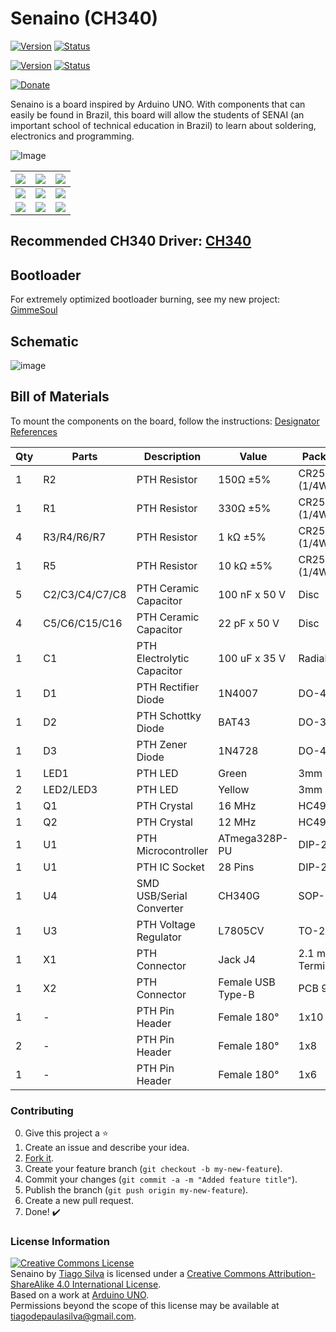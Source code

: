 # Senaino (CH340)
[![Version](https://img.shields.io/badge/Version-FT232-blue.svg)](https://github.com/TiagoPaulaSilva/Senaino) [![Status](https://img.shields.io/badge/Status-Finished-green.svg)](https://github.com/TiagoPaulaSilva/Senaino)

[![Version](https://img.shields.io/badge/Version-CH340-blue.svg)](https://github.com/TiagoPaulaSilva/Senaino/tree/CH340) [![Status](https://img.shields.io/badge/Status-Finished-green.svg)](https://github.com/TiagoPaulaSilva/Senaino/tree/CH340)

[![Donate](https://img.shields.io/badge/Donate-Buy%20Me%20a%20Coffee-yellow.svg)](https://www.buymeacoffee.com/TiagoPaulaSilva)


Senaino is a board inspired by Arduino UNO. With components that can easily be found in Brazil, this board will allow the students of SENAI (an important school of technical education in Brazil) to learn about soldering, electronics and programming.

![Image](https://github.com/TiagoPaulaSilva/Senaino/blob/CH340/2.%20Mounting/Mounted%20Board%20Photo.jpeg)

| ![](https://github.com/TiagoPaulaSilva/Senaino/blob/master/3.%20Others/Images/IMG%20(1).jpg) | ![](https://github.com/TiagoPaulaSilva/Senaino/blob/master/3.%20Others/Images/IMG%20(4).jpg) | ![](https://github.com/TiagoPaulaSilva/Senaino/blob/master/3.%20Others/Images/IMG%20(3).jpg) |
|--|--|--|
| ![](https://github.com/TiagoPaulaSilva/Senaino/blob/master/3.%20Others/Images/IMG%20(2).jpg) | ![](https://github.com/TiagoPaulaSilva/Senaino/blob/master/3.%20Others/Images/IMG%20(6).jpg) | ![](https://github.com/TiagoPaulaSilva/Senaino/blob/master/3.%20Others/Images/IMG%20(5).jpg) |
| ![](https://github.com/TiagoPaulaSilva/Senaino/blob/master/3.%20Others/Images/IMG%20(7).jpg) | ![](https://github.com/TiagoPaulaSilva/Senaino/blob/master/3.%20Others/Images/IMG%20(8).jpg) | ![](https://github.com/TiagoPaulaSilva/Senaino/blob/master/3.%20Others/Images/IMG%20(9).jpg) |

## Recommended CH340 Driver: [CH340](https://sparks.gogo.co.nz/assets/_site_/downloads/CH34x_Install_Windows_v3_4.zip)

## Bootloader
For extremely optimized bootloader burning, see my new project: [GimmeSoul](https://github.com/TiagoPaulaSilva/GimmeSoul)

## Schematic
![image](https://github.com/TiagoPaulaSilva/Senaino/blob/CH340/2.%20Mounting/Schematic.png)

## Bill of Materials
To mount the components on the board, follow the instructions: [Designator References](https://github.com/TiagoPaulaSilva/Senaino/blob/CH340/2.%20Mounting/Components%20Silk%20Screen.png)

| Qty | Parts | Description | Value | Package |
|--|--|--|--|--|
1|R2|PTH Resistor|150Ω ±5%|CR25 (1/4W)
1|R1|PTH Resistor|330Ω ±5%|CR25 (1/4W)
4|R3/R4/R6/R7|PTH Resistor|1 kΩ ±5%|CR25 (1/4W)
1|R5|PTH Resistor|10 kΩ ±5%|CR25 (1/4W)
5|C2/C3/C4/C7/C8|PTH Ceramic Capacitor|100 nF x 50 V|Disc
4|C5/C6/C15/C16|PTH Ceramic Capacitor|22 pF x 50 V|Disc
1|C1|PTH Electrolytic Capacitor|100 uF x 35 V|Radial
1|D1|PTH Rectifier Diode|1N4007|DO-41
1|D2|PTH Schottky Diode|BAT43|DO-35
1|D3|PTH Zener Diode|1N4728|DO-41
1|LED1|PTH LED|Green|3mm
2|LED2/LED3|PTH LED|Yellow|3mm
1|Q1|PTH Crystal|16 MHz|HC49/S
1|Q2|PTH Crystal|12 MHz|HC49/S
1|U1|PTH Microcontroller|ATmega328P-PU|DIP-28N
1|U1|PTH IC Socket|28 Pins|DIP-28N
1|U4|SMD USB/Serial Converter|CH340G|SOP-16
1|U3|PTH Voltage Regulator|L7805CV|TO-220
1|X1|PTH Connector|Jack J4|2.1 mm (3 Terminals)
1|X2|PTH Connector|Female USB Type-B|PCB 90°
1|-|PTH Pin Header|Female 180°|1x10
2|-|PTH Pin Header|Female 180°|1x8
1|-|PTH Pin Header|Female 180°|1x6

### Contributing
0. Give this project a :star:
1. Create an issue and describe your idea.
2. [Fork it](https://github.com/TiagoPaulaSilva/Senaino/fork).
3. Create your feature branch (`git checkout -b my-new-feature`).
4. Commit your changes (`git commit -a -m "Added feature title"`).
5. Publish the branch (`git push origin my-new-feature`).
6. Create a new pull request.
7. Done! :heavy_check_mark:

### License Information
<a rel="license" href="http://creativecommons.org/licenses/by-sa/4.0/"><img alt="Creative Commons License" style="border-width:0" src="https://i.creativecommons.org/l/by-sa/4.0/88x31.png" /></a><br /><span xmlns:dct="http://purl.org/dc/terms/" property="dct:title">Senaino</span> by <a xmlns:cc="http://creativecommons.org/ns#" href="https://github.com/TiagoPaulaSilva" property="cc:attributionName" rel="cc:attributionURL">Tiago Silva</a> is licensed under a <a rel="license" href="http://creativecommons.org/licenses/by-sa/4.0/">Creative Commons Attribution-ShareAlike 4.0 International License</a>.<br />Based on a work at <a xmlns:dct="http://purl.org/dc/terms/" href="[Arduino UNO](https://store.arduino.cc/usa/arduino-uno-rev3)" rel="dct:source">[Arduino UNO](https://store.arduino.cc/usa/arduino-uno-rev3)</a>.<br />Permissions beyond the scope of this license may be available at <a xmlns:cc="http://creativecommons.org/ns#" href="https://twitter.com/tiagopsilvaa" rel="cc:morePermissions">tiagodepaulasilva@gmail.com</a>.
